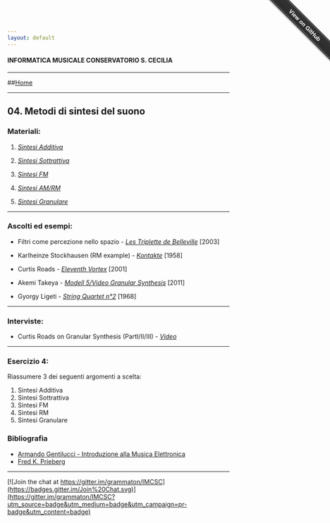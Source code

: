 ```yaml
---
layout: default
---
```


#### INFORMATICA MUSICALE CONSERVATORIO S. CECILIA

----

##[Home](https://demartinomrc.github.io/IMCSC)

----

## 04. Metodi di sintesi del suono


### Materiali:



 1. [*Sintesi Additiva*](https://it.wikipedia.org/wiki/Sintetizzatore#Sintesi_additiva)
  
 2. [*Sintesi Sottrattiva*](https://it.wikipedia.org/wiki/Sintetizzatore#Sintesi_sottrattiva) 
   
 3. [*Sintesi FM*](https://it.wikipedia.org/wiki/Sintesi_FM) 
 
 4. [*Sintesi AM/RM*](https://copy.com/SeapRkC92T9mO9w8)
 
 5. [*Sintesi Granulare*](https://it.wikipedia.org/wiki/Sintesi_granulare)
 
----
 
 ### Ascolti ed esempi:
 
 - Filtri come percezione nello spazio  - [*Les Triplette de Belleville*](https://vimeo.com/37396411)  [2003]
  
 - Karlheinze Stockhausen (RM example) - [*Kontakte*](https://www.youtube.com/watch?v=lxRcr-eWe-E) [1958]
 
 - Curtis Roads - [*Eleventh Vortex*](https://www.youtube.com/watch?v=XgBjD6_SbOU) [2001]
 
 - Akemi Takeya - [*Modell 5/Video Granular Synthesis*](https://www.youtube.com/watch?v=ATWljMbvVTg) [2011]
 
 - Gyorgy Ligeti - [*String Quartet n°2*](https://www.youtube.com/watch?v=HfhCAYGdSg8) [1968]
 
 
----
   
  ### Interviste:
  
  - Curtis Roads on Granular Synthesis (PartI/II/III) - [*Video*](https://www.youtube.com/watch?v=M3viqsxQuIU)
  
 

 
----

### Esercizio 4:


Riassumere 3 dei seguenti argomenti a scelta:


1. Sintesi Additiva
2. Sintesi Sottrattiva
3. Sintesi FM
4. Sintesi RM
5. Sintesi Granulare



### Bibliografia

 - [Armando Gentilucci - Introduzione alla Musica Elettronica](https://copy.com/gmatZ8qkaw1WROAG)
 - [Fred K. Prieberg](https://copy.com/mU6LRdCdxUlrVAIZ)
 
----

[![Join the chat at https://gitter.im/grammaton/IMCSC](https://badges.gitter.im/Join%20Chat.svg)](https://gitter.im/grammaton/IMCSC?utm_source=badge&utm_medium=badge&utm_campaign=pr-badge&utm_content=badge)
 
<div class="github-fork-ribbon-wrapper right fixed" style="width: 150px;height: 150px;position: fixed;overflow: hidden;top: 0;z-index: 9999;pointer-events: none;right: 0;"><div class="github-fork-ribbon" style="position: absolute;padding: 2px 0;background-color: #333;background-image: linear-gradient(to bottom, rgba(0, 0, 0, 0), rgba(0, 0, 0, 0.15));-webkit-box-shadow: 0 2px 3px 0 rgba(0, 0, 0, 0.5);-moz-box-shadow: 0 2px 3px 0 rgba(0, 0, 0, 0.5);box-shadow: 0 2px 3px 0 rgba(0, 0, 0, 0.5);z-index: 9999;pointer-events: auto;top: 42px;right: -43px;-webkit-transform: rotate(45deg);-moz-transform: rotate(45deg);-ms-transform: rotate(45deg);-o-transform: rotate(45deg);transform: rotate(45deg);"><a href="https://github.com/grammaton/IMCSC" style="font: 700 13px &quot;Helvetica Neue&quot;, Helvetica, Arial, sans-serif;color: #fff;text-decoration: none;text-shadow: 0 -1px rgba(0, 0, 0, 0.5);text-align: center;width: 200px;line-height: 20px;display: inline-block;padding: 2px 0;border-width: 1px 0;border-style: dotted;border-color: rgba(255, 255, 255, 0.7);">View on GitHub</a></div></div>

